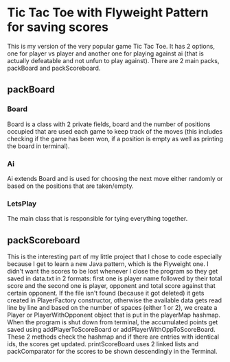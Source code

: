 # Tic Tac Toe with Flyweight Pattern for saving scores

This is my version of the very popular game Tic Tac Toe. It has 2 options, one for player vs player and another one for playing against ai (that is actually defeatable and not unfun to play against).
There are 2 main packs, packBoard and packScoreboard.

## packBoard
### Board
Board is a class with 2 private fields, board and the number of positions occupied that are used each game to keep track of the moves (this includes checking if the game has been won, if a position is empty as well as printing the board in terminal). 
### Ai
Ai extends Board and is used for choosing the next move either randomly or based on the positions that are taken/empty.
### LetsPlay
The main class that is responsible for tying everything together.
## packScoreboard
This is the interesting part of my little project that I chose to code especially because I get to learn a new Java pattern, which is the Flyweight one. I didn't want the scores to be lost whenever I close the program so they get saved in data.txt in 2 formats: first one is player name followed by their total score and the second one is player, opponent and total score against that certain opponent. If the file isn't found (because it got deleted) it gets created in PlayerFactory constructor, otherwise the available data gets read line by line and based on the number of spaces (either 1 or 2), we create a Player or PlayerWithOpponent object that is put in the playerMap hashmap. When the program is shut down from terminal, the accumulated points get saved using addPlayerToScoreBoard or addPlayerWithOppToScoreBoard. These 2 methods check the hashmap and if there are entries with identical ids, the scores get updated. printScoreBoard uses 2 linked lists and packComparator for the scores to be shown descendingly in the Terminal.
